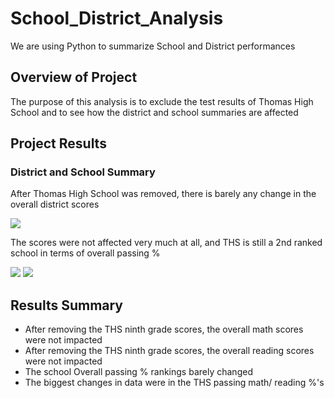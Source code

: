 # School_District_Analysis
We are using Python to summarize School and District performances

## Overview of Project
The purpose of this analysis is to exclude the test results of Thomas High School and to see how the district and school summaries are affected

## Project Results
### District and School Summary
After Thomas High School was removed, there is barely any change in the overall district scores

![](School_District_Analysis/School_District_Analysis/Resources/SchoolSummary.PNG)

The scores were not affected very much at all, and THS is still a 2nd ranked school in terms of overall passing %

![](School_District_Analysis/School_District_Analysis/Resources/SchoolSummary.PNG)
![](School_District_Analysis/School_District_Analysis/Resources/rankings.PNG)


## Results Summary
  - After removing the THS ninth grade scores, the overall math scores were not impacted
  - After removing the THS ninth grade scores, the overall reading scores were not impacted
  - The school Overall passing % rankings barely changed 
  - The biggest changes in data were in the THS passing math/ reading %'s
